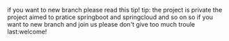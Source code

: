 if you want to new branch please read this tip!
tip: the project is private 
     the project aimed to pratice springboot and springcloud and so on 
     so if you want to new branch and join us 
     please don't give too much troule 
last:welcome!
